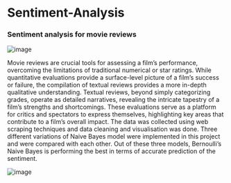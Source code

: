 # Sentiment-Analysis
### Sentiment analysis for movie reviews

![image](https://github.com/user-attachments/assets/658dbb68-7fe4-4dcf-95aa-ec5b8cb00e3a)


Movie reviews are crucial tools for assessing a film’s performance, overcoming the limitations of traditional numerical or star ratings. While quantitative evaluations provide a surface-level picture of a film’s success or failure, the compilation of textual reviews provides a more in-depth qualitative understanding. Textual reviews, beyond simply categorizing grades, operate as detailed narratives, revealing the intricate tapestry of a film’s strengths and shortcomings. These evaluations serve as a platform for critics and spectators to express themselves, highlighting key areas that contribute to a film’s overall impact. The data was collected using web scraping techniques and data cleaning and visualisation was done. Three different variations of Naive Bayes model were implemented in this project and were compared with each other. Out of these three models, Bernoulli’s Naive Bayes is performing the best in terms of accurate prediction of the sentiment.


![image](https://github.com/user-attachments/assets/91d410ae-0eaf-4e74-a5e1-5565df7d7844)
